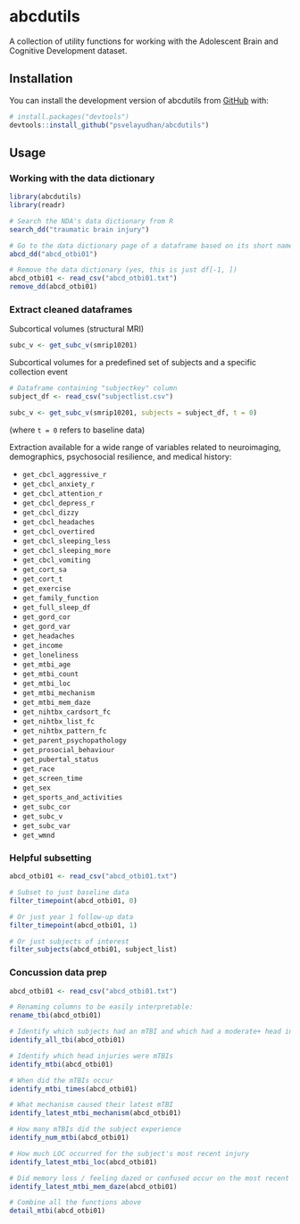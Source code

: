 
<!-- README.md is generated from README.Rmd. Please edit that file -->

# abcdutils

<!-- badges: start -->

<!-- badges: end -->

A collection of utility functions for working with the Adolescent Brain
and Cognitive Development dataset.

## Installation

You can install the development version of abcdutils from
[GitHub](https://github.com/) with:

``` r
# install.packages("devtools")
devtools::install_github("psvelayudhan/abcdutils")
```

## Usage

### Working with the data dictionary

``` r
library(abcdutils)
library(readr)

# Search the NDA's data dictionary from R
search_dd("traumatic brain injury")

# Go to the data dictionary page of a dataframe based on its short name
abcd_dd("abcd_otbi01")

# Remove the data dictionary (yes, this is just df[-1, ])
abcd_otbi01 <- read_csv("abcd_otbi01.txt")
remove_dd(abcd_otbi01)
```

### Extract cleaned dataframes

Subcortical volumes (structural MRI)

``` r
subc_v <- get_subc_v(smrip10201)
```

Subcortical volumes for a predefined set of subjects and a specific
collection event

``` r
# Dataframe containing "subjectkey" column
subject_df <- read_csv("subjectlist.csv")

subc_v <- get_subc_v(smrip10201, subjects = subject_df, t = 0)
```

(where `t = 0` refers to baseline data)

Extraction available for a wide range of variables related to
neuroimaging, demographics, psychosocial resilience, and medical
history:

  - `get_cbcl_aggressive_r`
  - `get_cbcl_anxiety_r`
  - `get_cbcl_attention_r`
  - `get_cbcl_depress_r`
  - `get_cbcl_dizzy`
  - `get_cbcl_headaches`
  - `get_cbcl_overtired`
  - `get_cbcl_sleeping_less`
  - `get_cbcl_sleeping_more`
  - `get_cbcl_vomiting`
  - `get_cort_sa`
  - `get_cort_t`
  - `get_exercise`
  - `get_family_function`
  - `get_full_sleep_df`
  - `get_gord_cor`
  - `get_gord_var`
  - `get_headaches`
  - `get_income`
  - `get_loneliness`
  - `get_mtbi_age`
  - `get_mtbi_count`
  - `get_mtbi_loc`
  - `get_mtbi_mechanism`
  - `get_mtbi_mem_daze`
  - `get_nihtbx_cardsort_fc`
  - `get_nihtbx_list_fc`
  - `get_nihtbx_pattern_fc`
  - `get_parent_psychopathology`
  - `get_prosocial_behaviour`
  - `get_pubertal_status`
  - `get_race`
  - `get_screen_time`
  - `get_sex`
  - `get_sports_and_activities`
  - `get_subc_cor`
  - `get_subc_v`
  - `get_subc_var`
  - `get_wmnd`

### Helpful subsetting

``` r
abcd_otbi01 <- read_csv("abcd_otbi01.txt")

# Subset to just baseline data
filter_timepoint(abcd_otbi01, 0)

# Or just year 1 follow-up data
filter_timepoint(abcd_otbi01, 1)

# Or just subjects of interest
filter_subjects(abcd_otbi01, subject_list)
```

### Concussion data prep

``` r
abcd_otbi01 <- read_csv("abcd_otbi01.txt")

# Renaming columns to be easily interpretable:
rename_tbi(abcd_otbi01)

# Identify which subjects had an mTBI and which had a moderate+ head injury:
identify_all_tbi(abcd_otbi01)

# Identify which head injuries were mTBIs
identify_mtbi(abcd_otbi01)

# When did the mTBIs occur
identify_mtbi_times(abcd_otbi01)

# What mechanism caused their latest mTBI
identify_latest_mtbi_mechanism(abcd_otbi01)

# How many mTBIs did the subject experience
identify_num_mtbi(abcd_otbi01)

# How much LOC occurred for the subject's most recent injury
identify_latest_mtbi_loc(abcd_otbi01)

# Did memory loss / feeling dazed or confused occur on the most recent injury
identify_latest_mtbi_mem_daze(abcd_otbi01)

# Combine all the functions above
detail_mtbi(abcd_otbi01)
```
